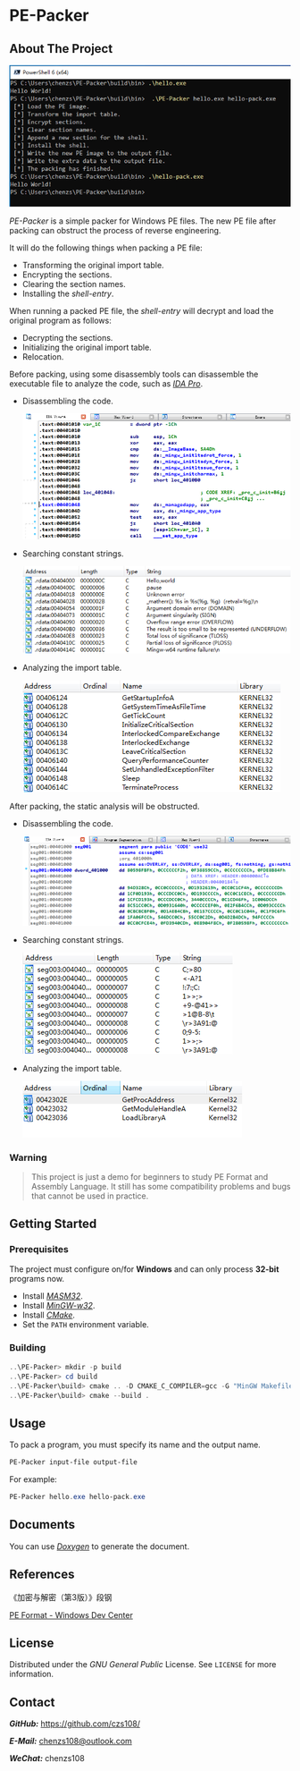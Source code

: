 # PE-Packer

## About The Project

![test-helloworld](docs/test-helloworld.png)

*PE-Packer* is a simple packer for Windows PE files. The new PE file after packing can obstruct the process of reverse engineering.

It will do the following things when packing a PE file:

- Transforming the original import table.
- Encrypting the sections.
- Clearing the section names.
- Installing the *shell-entry*.

When running a packed PE file, the *shell-entry* will decrypt and load the original program as follows:

- Decrypting the sections.
- Initializing the original import table.
- Relocation.

Before packing, using some disassembly tools can disassemble the executable file to analyze the code, such as [*IDA Pro*](https://www.hex-rays.com/products/ida/).

- Disassembling the code.

  ![code](docs/code.png)

- Searching constant strings.

  ![string](docs/string.png)

- Analyzing the import table.

  ![import-table](docs/import-table.png)

After packing, the static analysis will be obstructed.

- Disassembling the code.

  ![packed-code](docs/packed-code.png)

- Searching constant strings.

  ![packed-string](docs/packed-string.png)

- Analyzing the import table.

  ![packed-import-table](docs/packed-import-table.png)

### Warning

> This project is just a demo for beginners to study PE Format and Assembly Language. It still has some compatibility problems and bugs that cannot be used in practice.

## Getting Started

### Prerequisites

The project must configure on/for **Windows** and can only process **32-bit** programs now.

- Install [*MASM32*](http://www.masm32.com/).
- Install [*MinGW-w32*](https://www.mingw-w64.org/).
- Install [*CMake*](https://cmake.org/).
- Set the `PATH` environment variable.

### Building

```powershell
..\PE-Packer> mkdir -p build
..\PE-Packer> cd build
..\PE-Packer\build> cmake .. -D CMAKE_C_COMPILER=gcc -G "MinGW Makefiles"
..\PE-Packer\build> cmake --build .
```

## Usage

To pack a program, you must specify its name and the output name.

```powershell
PE-Packer input-file output-file
```

For example:

```powershell
PE-Packer hello.exe hello-pack.exe
```

## Documents

You can use [*Doxygen*](http://www.doxygen.nl/) to generate the document.

## References

《加密与解密（第3版）》段钢

[PE Format - Windows Dev Center](https://docs.microsoft.com/en-us/windows/win32/debug/pe-format/)

## License

Distributed under the *GNU General Public* License. See `LICENSE` for more information.

## Contact

***GitHub:*** https://github.com/czs108/

***E-Mail:*** chenzs108@outlook.com

***WeChat:*** chenzs108